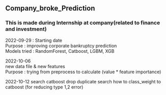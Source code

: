 ## Company_broke_Prediction
### This is made during Internship at company(related to finance and investment) 
  
  

2022-09-29 : Starting date  
Purpose : improving corporate bankruptcy prediction  
Models tried : RandomForest, Catboost, LGBM, XGB

2022-10-06  
new data file & new features  
Purpose : trying from preprocess to calculate (value * feature importance)

2022-10-12
search catboost
drop duplicate
search how to class_weight to catboost (for reducing type 1,2 error)
